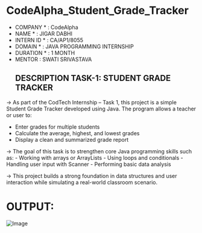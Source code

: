 # CodeAlpha_Student_Grade_Tracker
* COMPANY * : CodeAlpha
* NAME * : JIGAR DABHI
* INTERN ID * : CA/AP1/8055
* DOMAIN * : JAVA PROGRAMMING INTERNSHIP
* DURATION * : 1 MONTH
* MENTOR : SWATI SRIVASTAVA
  ## DESCRIPTION TASK-1: STUDENT GRADE TRACKER ##
  
 -> As part of the CodTech Internship – Task 1, this project is a simple Student Grade Tracker developed using Java. The program allows a teacher or user to:
  - Enter grades for multiple students
  - Calculate the average, highest, and lowest grades
  - Display a clean and summarized grade report

 -> The goal of this task is to strengthen core Java programming skills such as:
    - Working with arrays or ArrayLists
    - Using loops and conditionals
    - Handling user input with Scanner
    - Performing basic data analysis

  -> This project builds a strong foundation in data structures and user interaction while simulating a real-world classroom scenario.

  # OUTPUT:
  ![Image](https://github.com/user-attachments/assets/02af5aa8-058d-446b-a065-43de2d7f453e)
